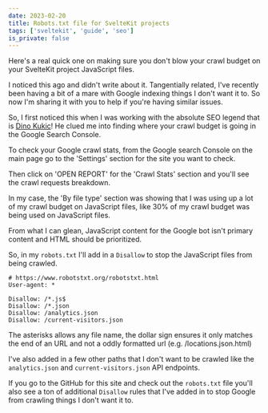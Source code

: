 ```yaml
---
date: 2023-02-20
title: Robots.txt file for SvelteKit projects
tags: ['sveltekit', 'guide', 'seo']
is_private: false
---
```


<script>
  import { DateDistance } from '$lib/components'
</script>

Here's a real quick one on making sure you don't blow your crawl
budget on your SvelteKit project JavaScript files.

I noticed this <DateDistance date='2022-05-15'/> ago and didn't write
about it. Tangentially related, I've recently been having a bit of a
mare with Google indexing things I don't want it to. So now I'm
sharing it with you to help if you're having similar issues.

<!-- cSpell:ignore Dino,Kukic -->

So, I first noticed this when I was working with the absolute SEO
legend that is [Dino Kukic]! He clued me into finding where your crawl
budget is going in the Google Search Console.

To check your Google crawl stats, from the Google search Console on
the main page go to the 'Settings' section for the site you want to
check.

Then click on 'OPEN REPORT' for the 'Crawl Stats' section and you'll
see the crawl requests breakdown.

In my case, the 'By file type' section was showing that I was using up
a lot of my crawl budget on JavaScript files, like 30% of my crawl
budget was being used on JavaScript files.

From what I can glean, JavaScript content for the Google bot isn't
primary content and HTML should be prioritized.

So, in my `robots.txt` I'll add in a `Disallow` to stop the JavaScript
files from being crawled.

```text
# https://www.robotstxt.org/robotstxt.html
User-agent: *

Disallow: /*.js$
Disallow: /*.json
Disallow: /analytics.json
Disallow: /current-visitors.json
```

The asterisks allows any file name, the dollar sign ensures it only
matches the end of an URL and not a oddly formatted url (e.g.
/locations.json.html)

I've also added in a few other paths that I don't want to be crawled
like the `analytics.json` and `current-visitors.json` API endpoints.

If you go to the GitHub for this site and check out the `robots.txt`
file you'll also see a ton of additional `Disallow` rules that I've
added in to stop Google from crawling things I don't want it to.

<!-- Links -->

[dino kukic]: https://twitter.com/DinoKukic
